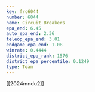 ```yaml
---
key: frc6044
number: 6044
name: Circuit Breakers
epa_end: 6.45
auto_epa_end: 2.36
teleop_epa_end: 3.01
endgame_epa_end: 1.08
winrate: 0.4444
district_epa_rank: 1576
district_epa_percentile: 0.1249
type: Team
---
```

[[2024mndu2]]
